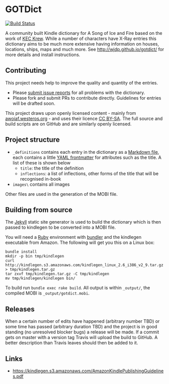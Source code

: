 # GOTDict

[![Build Status](https://travis-ci.com/wjdp/gotdict.svg?token=sKdtjFnTpCtrxW67g7nf&branch=master)](https://travis-ci.com/wjdp/gotdict)

A community built Kindle dictionary for A Song of Ice and Fire based on the work of [KEC Krew](http://keckrew.blogspot.co.uk/2013/06/game-of-thrones-kindle-dictionary.html). While a number of characters have X-Ray entries this dictionary aims to be much more extensive having information on houses, locations, ships, maps and much more. See http://wjdp.github.io/gotdict/ for more details and install instructions.

## Contributing

This project needs help to improve the quality and quantity of the entries.

- Please [submit issue reports](https://github.com/wjdp/gotdict/issues/new) for all problems with the dictionary.
- Please fork and submit PRs to contribute directly. Guidelines for entries will be drafted soon.

This project draws upon openly licensed content - mainly from [awoiaf.westeros.org](http://awoiaf.westeros.org) - and uses their licence [CC BY-SA](http://creativecommons.org/licenses/by-sa/3.0/). The full source and build scripts are on GitHub and are similarly openly licensed.

## Project structure

- `_definitions` contains each entry in the dictionary as a [Markdown file](https://github.com/adam-p/markdown-here/wiki/Markdown-Cheatsheet), each contains a little [YAML frontmatter](http://jekyllrb.com/docs/frontmatter/) for attributes such as the title. A list of these is shown below
  - `title`: the title of the definition
  - `inflections`: a list of inflections, other forms of the title that will be recognised in-book
- `images\` contains all images

Other files are used in the generation of the MOBI file.

## Building from source

The [Jekyll](https://jekyllrb.com) static site generator is used to build the dictionary which is then passed to kindlegen to be converted into a MOBI file.

You will need a [Ruby](https://www.ruby-lang.org/) environment with [bundler](http://bundler.io/) and the kindlegen executable from Amazon. The following will get you this on a Linux box:

```
bundle install
mkdir -p bin tmp/kindlegen
curl http://kindlegen.s3.amazonaws.com/kindlegen_linux_2.6_i386_v2_9.tar.gz > tmp/kindlegen.tar.gz
tar zxvf tmp/kindlegen.tar.gz -C tmp/kindlegen
mv tmp/kindlegen/kindlegen bin/
```

To build run `bundle exec rake build`. All output is within `_output/`, the compiled MOBI is `_output/gotdict.mobi`.

## Releases

When a certain number of edits have happened (arbitrary number TBD) or some time has passed (arbitrary duration TBD) and the project is in good standing (no unresolved blocker bugs) a release will be made. If a commit gets on master with a version tag Travis will upload the build to GitHub. A better description than Travis leaves should then be added to it.

## Links

- https://kindlegen.s3.amazonaws.com/AmazonKindlePublishingGuidelines.pdf
